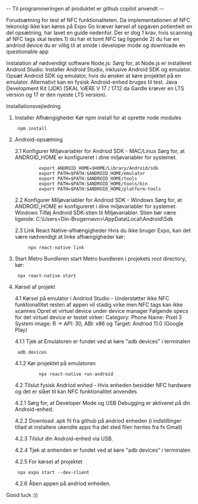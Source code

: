 -- Til programmeringen af produktet er github copilot anvendt --

Forudsætning for test af NFC funktionaliteten.
	Da implementationen af NFC tekonolgi ikke kan køres på Expo Go kræver kørsel af opgaven potientielt en del opsætning, har lavet en guide nedenfor.
 	 Der er dog 1 krav, hvis scanning af NFC tags skal testes
    		1) du har et tomt NFC tag liggende 
    		2) du har en andriod device du er villig til at smide i developer mode og downloade en questionable app 


Instalation af nødvendigt software
	Node.js: Sørg for, at Node.js er installeret
	Android Studio: Installer Android Studio, inklusive Android SDK og emulator.
	Opsæt Android SDK og emulator, hvis du ønsker at køre projektet på en emulator.
	Alternativt kan en fysisk Android-enhed bruges til test.
	Java Development Kit (JDK) (SKAL VÆRE V 17 / 17.12 da Gardle kræver en LTS version og 17 er den nyeste LTS version).

Installationsvejledning


1. Installer Afhængigheder
   	Kør npm install for at oprette node modules

		npm install

3. Android-opsætning

	2.1 Konfigurer Miljøvariabler for Andriod SDK - MAC/Linux
		Sørg for, at ANDROID_HOME er konfigureret i dine miljøvariabler for systemet.
			
				export ANDROID_HOME=$HOME/Library/Android/sdk
				export PATH=$PATH:$ANDROID_HOME/emulator
				export PATH=$PATH:$ANDROID_HOME/tools
				export PATH=$PATH:$ANDROID_HOME/tools/bin
				export PATH=$PATH:$ANDROID_HOME/platform-tools
   
   	2.2 Konfigurer Miljøvariabler for Andriod SDK - Windows
		Sørg for, at ANDROID_HOME er konfigureret i dine miljøvariabler for systemet.
			Windows
				Tilføj Android SDK-stien til Miljøvariabler. Stien bør være ligende:
				C:\Users\<Din-Brugernavn>\AppData\Local\Android\Sdk
	
	2.3 Link React Native-afhængigheder
		Hvis du ikke bruger Expo, kan det være nødvendigt at linke afhængigheder kør:

   			npx react-native link

5. Start Metro Bundleren
	start Metro bundleren i projekets root directory, kør:

		npx react-native start
	
7. Kørsel af projekt

	4.1 Kørsel på emulator i Andriod Studio - Understøtter ikke NFC funktionallitet resten af appen vil stadig virke men NFC tags kan ikke scannes
		Opret et virtuel device under device manager
			Følgende specs for det virtuel device er testet virker:
					Category: Phone
					Name: Pixel 3
					System image: R -> API: 30, ABI: x86 og Target: Andriod 11.0 (Google Play)
   
   	4.1.1 Tjek at Emulatoren er fundet ved at køre "adb devices" i terminalen

   		adb devices

	4.1.2	Kør projektet på emulatoren

				npx react-native run-android
		
	4.2 Tilslut fysisk Andriod enhed - Hvis enheden besidder NFC hardware og det er slået til kan NFC funktionalitet anvendes

	4.2.1 Sørg for, at Developer Mode og USB Debugging er aktiveret på din Android-enhed.
		
	4.2.2 Download .apk fil fra github på andriod enheden (i indstillinger tillad at installere ukendte apps fra det sted filen hentes fra fx Gmail)
		
   	4.2.3 Tilslut din Android-enhed via USB.
		
	4.2.4 Tjek at enhenden er fundet ved at køre "adb devices" i terminalen
		
	4.2.5 For kørsel af projektet

   		npx expo start --dev-client
		
	4.2.6 Åben appen på andriod enheden.

Good luck :))
